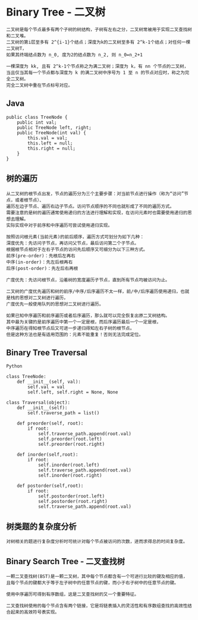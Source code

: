 # Binary Tree - 二叉树

    二叉树是每个节点最多有两个子树的树结构，子树有左右之分，二叉树常被用于实现二叉查找树和二叉堆。
    二叉树的第i层至多有 2^{i-1}个结点；深度为k的二叉树至多有 2^k-1个结点；对任何一棵二叉树T，
    如果其终端结点数为 n_0, 度为2的结点数为 n_2, 则 n_0=n_2+1
    
    一棵深度为 kk, 且有 2^k-1个节点称之为满二叉树；深度为 k，有 nn 个节点的二叉树，
    当且仅当其每一个节点都与深度为 k 的满二叉树中序号为 1 至 n 的节点对应时，称之为完全二叉树。
    完全二叉树中重在节点标号对应。


## Java

    public class TreeNode {
        public int val;
        public TreeNode left, right;
        public TreeNode(int val) {
            this.val = val;
            this.left = null;
            this.right = null;
        }
    }

## 树的遍历

    从二叉树的根节点出发，节点的遍历分为三个主要步骤：对当前节点进行操作（称为“访问”节点，或者根节点）、
    遍历左边子节点、遍历右边子节点。访问节点顺序的不同也就形成了不同的遍历方式。
    需要注意的是树的遍历通常使用递归的方法进行理解和实现，在访问元素时也需要使用递归的思想去理解。
    实际实现中对于前序和中序遍历可尝试使用递归实现。
    
    按照访问根元素(当前元素)的前后顺序，遍历方式可划分为如下几种：
    深度优先：先访问子节点，再访问父节点，最后访问第二个子节点。
    根据根节点相对于左右子节点的访问先后顺序又可细分为以下三种方式。
    前序(pre-order)：先根后左再右
    中序(in-order)：先左后根再右
    后序(post-order)：先左后右再根
    
    广度优先：先访问根节点，沿着树的宽度遍历子节点，直到所有节点均被访问为止。
    
    二叉树的广度优先遍历和树的前序/中序/后序遍历不太一样，前/中/后序遍历使用递归，也就是栈的思想对二叉树进行遍历，
    广度优先一般使用队列的思想对二叉树进行遍历。
    
    如果已知中序遍历和前序遍历或者后序遍历，那么就可以完全恢复出原二叉树结构。
    其中最为关键的是前序遍历中第一个一定是根，而后序遍历最后一个一定是根，
    中序遍历在得知根节点后又可进一步递归得知左右子树的根节点。
    但是这种方法也是有适用范围的：元素不能重复！否则无法完成定位。

## Binary Tree Traversal

    Python
    
    class TreeNode:
        def __init__(self, val):
            self.val = val
            self.left, self.right = None, None
    
    class Traversal(object):
        def __init__(self):
            self.traverse_path = list()
    
        def preorder(self, root):
            if root:
                self.traverse_path.append(root.val)
                self.preorder(root.left)
                self.preorder(root.right)
    
        def inorder(self,root):
            if root:
                self.inorder(root.left)
                self.traverse_path.append(root.val)
                self.inorder(root.right)
    
        def postorder(self,root):
            if root:
                self.postorder(root.left)
                self.postorder(root.right)
                self.traverse_path.append(root.val)

## 树类题的复杂度分析

    对树相关的题进行复杂度分析时可统计对每个节点被访问的次数，进而求得总的时间复杂度。

## Binary Search Tree - 二叉查找树

    一颗二叉查找树(BST)是一颗二叉树，其中每个节点都含有一个可进行比较的键及相应的值，
    且每个节点的键都大于等于左子树中的任意节点的键，而小于右子树中的任意节点的键。
    
    使用中序遍历可得到有序数组，这是二叉查找树的又一个重要特征。
    
    二叉查找树使用的每个节点含有两个链接，它是将链表插入的灵活性和有序数组查找的高效性结合起来的高效符号表实现。